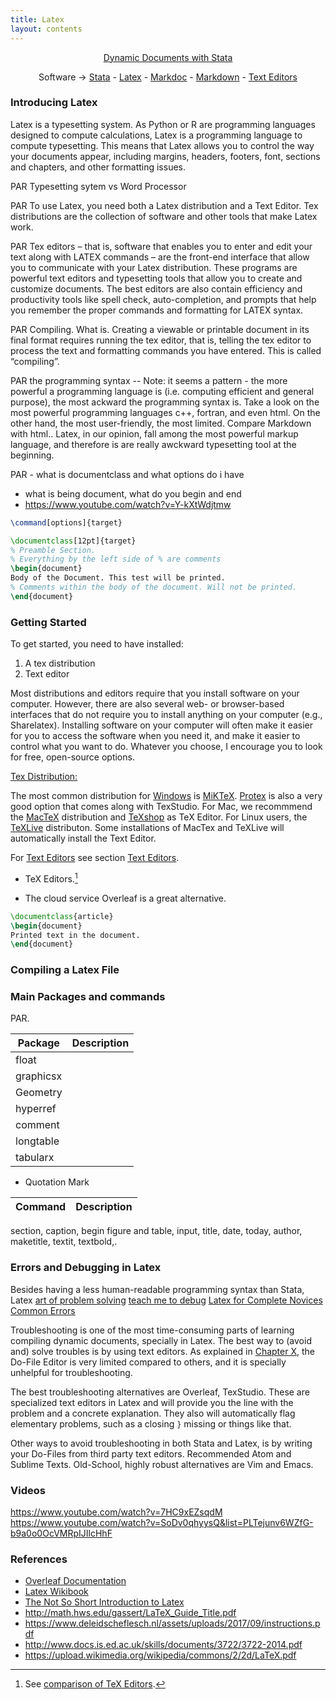 ```yaml
---
title: Latex
layout: contents
---
```


<a name="Contents"></a>
<p style="text-align: center;">
<a href="https://crenteriam.github.io/training/dynamic-documents/dynamicdocs-stata/">Dynamic Documents with Stata</a>
</p>
<p style="text-align: center;">
Software &rarr; <a href="#">Stata</a> - <a href="#">Latex</a> - <a href="#">Markdoc</a> - <a href="#">Markdown</a> - <a href="#">Text Editors</a>
</p>

### Introducing Latex

Latex is a typesetting system. As Python or R are programming languages designed to compute calculations, Latex is a programming language to compute typesetting. This means that Latex allows you to control the way your documents appear, including margins, headers, footers, font, sections and chapters, and other formatting issues.

PAR Typesetting sytem vs Word Processor

PAR To use Latex, you need both a Latex distribution and a Text Editor. Tex distributions are the collection of software and other tools that make Latex work.

PAR Tex editors – that is, software that enables you to enter and edit your text along with LATEX commands – are the front-end interface that allow you to communicate with your Latex distribution. These programs are powerful text editors and typesetting tools that allow you to create and customize documents. The best editors are also contain efficiency and productivity tools like spell check, auto-completion, and prompts that help you remember the proper commands and formatting for LATEX syntax.

PAR Compiling. What is. Creating a viewable or printable document in its final format requires running the tex editor, that is, telling the tex editor to process the text and formatting commands you have entered. This is called “compiling”.

PAR the programming syntax
-- Note: it seems a pattern - the more powerful a programming language is (i.e. computing efficient and general purpose), the most ackward the programming syntax is. Take a look on the most powerful programming languages c++, fortran, and even html. On the other hand, the most user-friendly, the most limited. Compare Markdown with html.. Latex, in our opinion, fall among the most powerful markup language, and therefore is are really awckward typesetting tool at the beginning.

PAR - what is documentclass and what options do i have
- what is being document, what do you begin and end
- https://www.youtube.com/watch?v=Y-kXtWdjtmw

```latex
\command[options]{target}
```

```latex
\documentclass[12pt]{target}
% Preamble Section.
% Everything by the left side of % are comments
\begin{document}
Body of the Document. This test will be printed.
% Comments within the body of the document. Will not be printed.
\end{document}
```

### Getting Started

To get started, you need to have installed:

1. A tex distribution
2. Text editor

Most distributions and editors require that you install software on your computer. However, there are also several web- or browser-based interfaces that do not require you to install anything on your computer (e.g., Sharelatex). Installing software on your computer will often make it easier for you to access the software when you need it, and make it easier to control
what you want to do. Whatever you choose, I encourage you to look for free, open-source options.

<u>Tex Distribution:</u>

The most common distribution for <u>Windows</u> is [MiKTeX](https://miktex.org/). [Protex](http://www.tug.org/protext/) is also a very good option that comes along with TexStudio. For Mac, we recommmend the [MacTeX](http://tug.org/mactex/) distribution and [TeXshop](https://pages.uoregon.edu/koch/texshop/) as TeX Editor. For Linux users, the [TeXLive](https://www.tug.org/texlive/) distributon. Some installations of MacTex and TeXLive will automatically install the Text Editor.

For <u>Text Editors</u> see section [Text Editors]().
- TeX Editors.[^1]

- The cloud service Overleaf is a great alternative.

```latex
\documentclass{article}
\begin{document}
Printed text in the document.
\end{document}
```

### Compiling a Latex File

### Main Packages and commands

PAR.

| Package      | Description       |
| ---          | ---               |
| float        |                   |
| graphicsx    |                   |
| Geometry     |                   |
| hyperref     |                   |
| comment      |                   |
| longtable    |                   |
| tabularx     |                   |

- Quotation Mark

| Command      | Description       |
| ---          | ---               |
section, caption, begin figure and table, input, title, date, today, author, maketitle,
textit, textbold,.

### Errors and Debugging in Latex

Besides having a less human-readable programming syntax than Stata, Latex
[art of problem solving](https://www.tug.org/TUGboat/tb26-1/schwartz.pdf)
[teach me to debug](https://tex.stackexchange.com/questions/309010/teach-me-to-debug)
[Latex for Complete Novices](https://www.dickimaw-books.com/latex/novices/)
[Common Errors](https://www.dickimaw-books.com/latex/novices/html/commonerrors.html)



Troubleshooting is one of the most time-consuming parts of learning compiling dynamic documents, specially in Latex. The best way to (avoid and) solve troubles is by using text editors. As explained in [Chapter X](), the Do-File Editor is very limited compared to others, and it is specially unhelpful for troubleshooting.

The best troubleshooting alternatives are Overleaf, TexStudio. These are specialized text editors in Latex and will provide you the line with the problem and a concrete explanation. They also will automatically flag elementary problems, such as a closing `}` missing or things like that.

Other ways to avoid troubleshooting in both Stata and Latex, is by writing your Do-Files from third party text editors. Recommended Atom and Sublime Texts. Old-School, highly robust alternatives are Vim and Emacs.


### Videos
https://www.youtube.com/watch?v=7HC9xEZsqdM
https://www.youtube.com/watch?v=SoDv0qhyysQ&list=PLTejunv6WZfG-b9a0o0OcVMRpIJIlcHhF

### References
- [Overleaf Documentation](https://www.overleaf.com/learn)
- [Latex Wikibook](https://en.wikibooks.org/wiki/LaTeX)
- [The Not So Short Introduction to Latex](http://mirrors.rit.edu/CTAN/info/lshort/english/lshort-letter.pdf)
- http://math.hws.edu/gassert/LaTeX_Guide_Title.pdf
- https://www.deleidscheflesch.nl/assets/uploads/2017/09/instructions.pdf
- http://www.docs.is.ed.ac.uk/skills/documents/3722/3722-2014.pdf
- https://upload.wikimedia.org/wikipedia/commons/2/2d/LaTeX.pdf

[^1]: See [comparison of TeX Editors](https://en.wikipedia.org/wiki/Comparison_of_TeX_editors).
